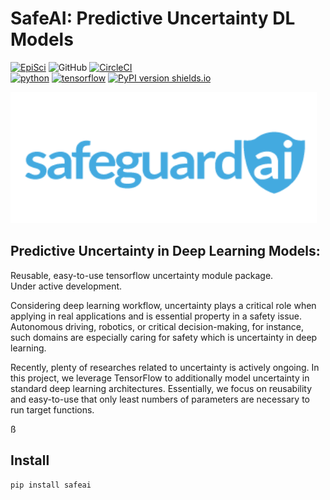 # SafeAI: Predictive Uncertainty DL Models
[![EpiSci](https://img.shields.io/badge/Episys-Science-5fa9d3.svg)](http://www.episci.com/)
![GitHub](https://img.shields.io/github/license/mashape/apistatus.svg)
[![CircleCI](https://circleci.com/gh/EpiSci/SafeAI.svg?style=svg)](https://circleci.com/gh/EpiSci/SafeAI)  
[![python](https://img.shields.io/badge/python-3.6_|2.7-blue.svg)](https://www.tensorflow.org/)
[![tensorflow](https://img.shields.io/badge/tensorflow-1.10-ed6c20.svg)](https://www.tensorflow.org/)
[![PyPI version shields.io](https://img.shields.io/pypi/v/safeai.svg)](https://pypi.python.org/pypi/safeai/)

<img src=./assets/SafeguardAI-logo.png width="490px" height="210px">

## Predictive Uncertainty in Deep Learning Models:
Reusable, easy-to-use tensorflow uncertainty module package.  
Under active development.

Considering deep learning workflow, uncertainty plays a critical role when applying in real applications and is essential property in a safety issue. Autonomous driving, robotics, or critical decision-making, for instance, such domains are especially caring for safety which is uncertainty in deep learning.

Recently, plenty of researches related to uncertainty is actively ongoing. In this project, we leverage TensorFlow to additionally model uncertainty in standard deep learning architectures. Essentially, we focus on reusability and easy-to-use that only least numbers of parameters are necessary to run target functions.

ß
## Install
```bash
pip install safeai
```

